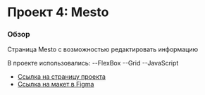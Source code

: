 # Проект 4: Mesto

### Обзор
Страница Mesto с возможностью редактировать информацию


В проекте использовались:
--FlexBox
--Grid
--JavaScript


* [Ссылка на страницу проекта](https://www.figma.com/file/2cn9N9jSkmxD84oJik7xL7/JavaScript.-Sprint-4?node-id=0%3A1)
* [Ссылка на макет в Figma](https://www.figma.com/file/2cn9N9jSkmxD84oJik7xL7/JavaScript.-Sprint-4?node-id=0%3A1)
